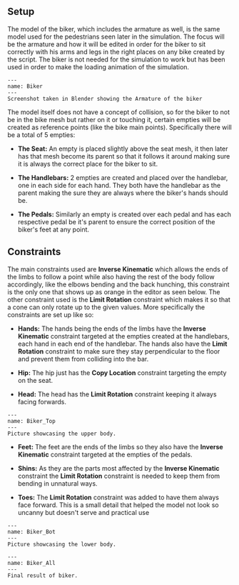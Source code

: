 ## Setup
The model of the biker, which includes the armature as well, is the same model used for the pedestrians seen later in the simulation. The focus will be the armature and how it will be edited in order for the biker to sit correctly with his arms and legs in the right places on any bike created by the script. The biker is not needed for the simulation to work but has been used in order to make the loading animation of the simulation.

```{figure} ../Images/Biker.png
---
name: Biker
---
Screenshot taken in Blender showing the Armature of the biker
```

The model itself does not have a concept of collision, so for the biker to not be in the bike mesh but rather on it or touching it, certain empties will be created as reference points (like the bike main points). Specifically there will be a total of 5 empties:
- **The Seat:** An empty is placed slightly above the seat mesh, it then later has that mesh become its parent so that it follows it around making sure it is always the correct place for the biker to sit.
  
- **The Handlebars:** 2 empties are created and placed over the handlebar, one in each side for each hand. They both have the handlebar as the parent making the sure they are always where the biker's hands should be.
  
- **The Pedals:** Similarly an empty is created over each pedal and has each respective pedal be it's parent to ensure the correct position of the biker's feet at any point.
## Constraints
The main constraints used are **Inverse Kinematic** which allows the ends of the limbs to follow a point while also having the rest of the body follow accordingly, like the elbows bending and the back hunching, this constraint is the only one that shows up as orange in the editor as seen below. The other constraint used is the **Limit Rotation** constraint which makes it so that a cone can only rotate up to the given values. More specifically the constraints are set up like so:

- **Hands:** The hands being the ends of the limbs have the **Inverse Kinematic** constraint targeted at the empties created at the handlebars, each hand in each end of the handlebar. The hands also have the **Limit Rotation** constraint to make sure they stay perpendicular to the floor and prevent them from colliding into the bar.
  
- **Hip:** The hip just has the **Copy Location** constraint targeting the empty on the seat.
  
- **Head:** The head has the **Limit Rotation** constraint keeping it always facing forwards.

```{figure} ../Images/Biker_Top.png
---
name: Biker_Top
---
Picture showcasing the upper body.
```

- **Feet:** The feet are the ends of the limbs so they also have the **Inverse Kinematic** constraint targeted at the empties of the pedals.
  
- **Shins:** As they are the parts most affected by the **Inverse Kinematic** constraint the **Limit Rotation** constraint is needed to keep them from bending in unnatural ways.
  
- **Toes:** The **Limit Rotation** constraint was added to have them always face forward. This is a small detail that helped the model not look so uncanny but doesn't serve and practical use

```{figure} ../Images/Biker_Bot.png
---
name: Biker_Bot
---
Picture showcasing the lower body.
```

```{figure} ../Images/Biker_All.png
---
name: Biker_All
---
Final result of biker.
```

